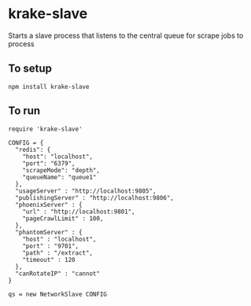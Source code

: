 # krake-slave

Starts a slave process that listens to the central queue for scrape jobs to process

## To setup
```console
npm install krake-slave
```

## To run
```console
require 'krake-slave'

CONFIG = {
  "redis": {
    "host": "localhost",
    "port": "6379",
    "scrapeMode": "depth",
    "queueName": "queue1"
  },
  "usageServer" : "http://localhost:9805",
  "publishingServer" : "http://localhost:9806",
  "phoenixServer" : {
    "url" : "http://localhost:9801",
    "pageCrawlLimit" : 100,
  },
  "phantomServer" : {
    "host" : "localhost",
    "port" : "9701",
    "path" : "/extract",
    "timeout" : 120      
  },
  "canRotateIP" : "cannot"
}

qs = new NetworkSlave CONFIG

```